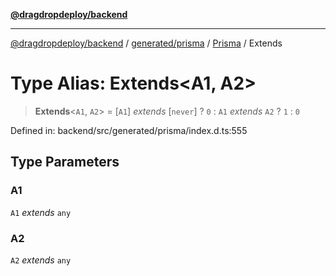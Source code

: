 [**@dragdropdeploy/backend**](../../../../../README.md)

***

[@dragdropdeploy/backend](../../../../../README.md) / [generated/prisma](../../../README.md) / [Prisma](../README.md) / Extends

# Type Alias: Extends\<A1, A2\>

> **Extends**\<`A1`, `A2`\> = \[`A1`\] *extends* \[`never`\] ? `0` : `A1` *extends* `A2` ? `1` : `0`

Defined in: backend/src/generated/prisma/index.d.ts:555

## Type Parameters

### A1

`A1` *extends* `any`

### A2

`A2` *extends* `any`
